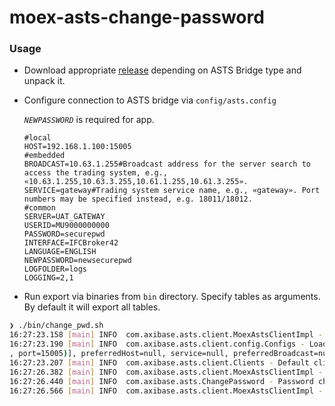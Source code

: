 # moex-asts-change-password

### Usage

* Download appropriate [release](https://github.com/unrealwork/moex-asts-change-password/releases/tag/0.0.1) depending on ASTS Bridge type  and unpack it.

* Configure connection to ASTS bridge via `config/asts.config` 

    *`NEWPASSWORD`* is required for app.
    ```properties
    #local
    HOST=192.168.1.100:15005
    #embedded
    BROADCAST=10.63.1.255#Broadcast address for the server search to access the trading system, e.g., «10.63.1.255,10.63.3.255,10.61.1.255,10.61.3.255».
    SERVICE=gateway#Trading system service name, e.g., «gateway». Port numbers may be specified instead, e.g. 18011/18012.
    #common
    SERVER=UAT_GATEWAY
    USERID=MU9000000000
    PASSWORD=securepwd
    INTERFACE=IFCBroker42
    LANGUAGE=ENGLISH
    NEWPASSWORD=newsecurepwd
    LOGFOLDER=logs
    LOGGING=2,1
    ```

 
* Run export via binaries from `bin` directory. Specify tables as arguments. By default it will export all tables.

```sh
❯ ./bin/change_pwd.sh
16:27:23.158 [main] INFO  com.axibase.asts.client.MoexAstsClientImpl - Native libraries are successfully loaded
16:27:23.190 [main] INFO  com.axibase.asts.client.config.Configs - Loaded config from file /mnt/c/Users/unrea/dev/moex-asts-change-password-0.0.1/config/asts.config. Config : MapBasedClientConfig(hosts=[Host(hostName=192.168.1.100
, port=15005)], preferredHost=null, service=null, preferredBroadcast=null, broadcast=[], serverId=UAT_GATEWAY, userCredentials=UserCredentials(username=MU9032400002, password=******), interfaceId=IFCBroker42, tradingAccount=null, refreshInterval=PT15S, clientCode=null, optionalParams={LANGUAGE=ENGLISH, NEWPASSWORD=******, LOGFOLDER=logs, LOGGING=2,1, FEEDBACK=igor.shmagrinsky@axibase.com})
16:27:23.207 [main] INFO  com.axibase.asts.client.Clients - Default client is created.
16:27:26.382 [main] INFO  com.axibase.asts.client.MoexAstsClientImpl - Client is successfully connected to ASTS Bridge. [Host(hostName=192.168.1.100, port=15005)]
16:27:26.440 [main] INFO  com.axibase.asts.ChangePassword - Password changed. (209) Password successfully changed
16:27:26.566 [main] INFO  com.axibase.asts.client.MoexAstsClientImpl - Client disconnected from ASTS Bridge
```
